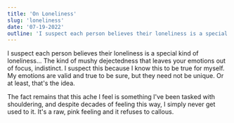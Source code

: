 ```yaml
---
title: 'On Loneliness'
slug: 'loneliness'
date: '07-19-2022'
outline: 'I suspect each person believes their loneliness is a special kind of loneliness...'
---
```



I suspect each person believes their loneliness is a special kind of loneliness... The kind of mushy dejectedness that leaves your emotions out of focus, indistinct. I suspect this because I know this to be true for myself. My emotions are valid and true to be sure, but they need not be unique. Or at least, that's the idea.

The fact remains that this ache I feel is something I've been tasked with shouldering, and despite decades of feeling this way, I simply never get used to it. It's a raw, pink feeling and it refuses to callous.
